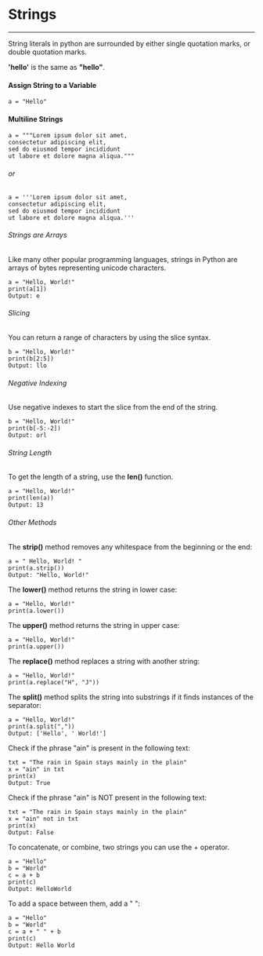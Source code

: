 # Strings
---

String literals in python are surrounded by either single quotation marks, or double quotation marks.

**'hello'** is the same as **"hello"**.


#### Assign String to a Variable
~~~~
a = "Hello"
~~~~

#### Multiline Strings
~~~~
a = """Lorem ipsum dolor sit amet,
consectetur adipiscing elit,
sed do eiusmod tempor incididunt
ut labore et dolore magna aliqua."""
~~~~

###### or
~~~~
a = '''Lorem ipsum dolor sit amet,
consectetur adipiscing elit,
sed do eiusmod tempor incididunt
ut labore et dolore magna aliqua.'''
~~~~

###### Strings are Arrays
Like many other popular programming languages, strings in Python are arrays of bytes representing unicode characters.
~~~~
a = "Hello, World!"
print(a[1])
Output: e
~~~~

###### Slicing
You can return a range of characters by using the slice syntax.
~~~~
b = "Hello, World!"
print(b[2:5])
Output: llo
~~~~

###### Negative Indexing
Use negative indexes to start the slice from the end of the string.
~~~~
b = "Hello, World!"
print(b[-5:-2])
Output: orl
~~~~

###### String Length
To get the length of a string, use the **len()** function.
~~~~
a = "Hello, World!"
print(len(a))
Output: 13
~~~~

###### Other Methods

The **strip()** method removes any whitespace from the beginning or the end:
~~~~
a = " Hello, World! "
print(a.strip())
Output: "Hello, World!"
~~~~

The **lower()** method returns the string in lower case:
~~~~
a = "Hello, World!"
print(a.lower())
~~~~

The **upper()** method returns the string in upper case:
~~~~
a = "Hello, World!"
print(a.upper()) 
~~~~

The **replace()** method replaces a string with another string:
~~~~
a = "Hello, World!"
print(a.replace("H", "J"))
~~~~

The **split()** method splits the string into substrings if it finds instances of the separator:
~~~~
a = "Hello, World!"
print(a.split(","))
Output: ['Hello', ' World!'] 
~~~~

Check if the phrase "ain" is present in the following text:
~~~~
txt = "The rain in Spain stays mainly in the plain"
x = "ain" in txt
print(x)
Output: True
~~~~

Check if the phrase "ain" is NOT present in the following text:
~~~~
txt = "The rain in Spain stays mainly in the plain"
x = "ain" not in txt
print(x) 
Output: False
~~~~

To concatenate, or combine, two strings you can use the + operator.
~~~~
a = "Hello"
b = "World"
c = a + b
print(c)
Output: HelloWorld
~~~~

To add a space between them, add a " ":
~~~~
a = "Hello"
b = "World"
c = a + " " + b
print(c)
Output: Hello World
~~~~
